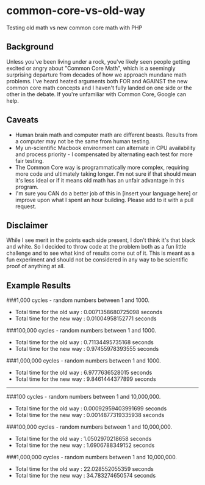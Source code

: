 # common-core-vs-old-way
Testing old math vs new common core math with PHP

## Background
Unless you've been living under a rock, you've likely seen people getting excited or angry about "Common Core Math", which is a seemingly surprising departure from decades of how we approach mundane math problems.  I've heard heated arguments both FOR and AGAINST the new common core math concepts and I haven't fully landed on one side or the other in the debate.  If you're unfamiliar with Common Core, Google can help.

## Caveats
 * Human brain math and computer math are different beasts.  Results from a computer may not be the same from human testing.
 * My un-scientific Macbook environment can alternate in CPU availability and process priority - I compensated by alternating each test for more fair testing.
 * The Common Core way is programmatically more complex, requiring more code and ultimately taking longer.  I'm not sure if that should mean it's less ideal or if it means old math has an unfair advantage in this program.
 * I'm sure you CAN do a better job of this in [insert your language here] or improve upon what I spent an hour building.  Please add to it with a pull request.

## Disclaimer
While I see merit in the points each side present, I don't think it's that black and white.  So I decided to throw code at the problem both as a fun little challenge and to see what kind of results come out of it.  This is meant as a fun experiment and should not be considered in any way to be scientific proof of anything at all.

## Example Results
###1,000 cycles - random numbers between 1 and 1000.
 * Total time for the old way : 0.0071358680725098 seconds
 * Total time for the new way : 0.01004958152771 seconds

###100,000 cycles - random numbers between 1 and 1000.
 * Total time for the old way : 0.71134495735168 seconds
 * Total time for the new way : 0.97455978393555 seconds

###1,000,000 cycles - random numbers between 1 and 1000.
 * Total time for the old way : 6.9777636528015 seconds
 * Total time for the new way : 9.8461444377899 seconds

---

###100 cycles - random numbers between 1 and 10,000,000.
 * Total time for the old way : 0.00092959403991699 seconds
 * Total time for the new way : 0.0014877319335938 seconds

###100,000 cycles - random numbers between 1 and 10,000,000.
 * Total time for the old way : 1.0502970218658 seconds
 * Total time for the new way : 1.6906788349152 seconds

###1,000,000 cycles - random numbers between 1 and 10,000,000.
 * Total time for the old way : 22.028552055359 seconds
 * Total time for the new way : 34.783274650574 seconds

